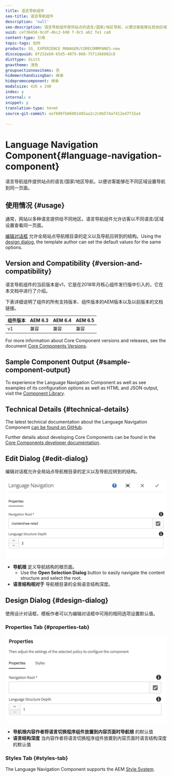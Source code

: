 ```yaml
---
title: 语言导航组件
seo-title: 语言导航组件
description: 'null'
seo-description: 语言导航组件提供站点的语言/国家/地区导航，以便访客能够在其他区域设置中导航到同一页面。
uuid: ce736458-9cdf-4bc2-b90 f-9c5 a62 fe1 ca0
content-type: 引用
topic-tags: 创作
products: SG_ EXPERIENCE MANAGER/CORECOMMPANES-new
discoiquuid: 8f232eb0-65d5-4075-868-75f1366882c8
disttype: dist5
gnavtheme: 浅色
groupsectionnavitems: 否
hidemerchandisingbar: 继承
hidepromocomponent: 继承
modalsize: 426 x 240
index: y
internal: n
snippet: y
translation-type: tm+mt
source-git-commit: eef608fb06001485aa2c2c0b574af412ed7f15a4

---
```



# Language Navigation Component{#language-navigation-component}

语言导航组件提供站点的语言/国家/地区导航，以便访客能够在不同区域设置导航到同一页面。

## 使用情况 {#usage}

通常，网站以多种语言提供给不同地区。语言导航组件允许访客以不同语言/区域设置查看同一页面。

[编辑对话框](#edit-dialog) 允许全局站点导航根目录的定义以及导航应转到的结构。Using the [design dialog](#design-dialog), the template author can set the default values for the same options.

## Version and Compatibility {#version-and-compatibility}

语言导航组件的当前版本是v1，它是在2018年月核心组件发行版中引入的，它在本文档中进行了介绍。

下表详细说明了组件的所有支持版本、组件版本的AEM版本以及以前版本的文档链接。

| 组件版本 | AEM 6.3 | AEM 6.4 | AEM 6.5 |
|--- |--- |--- |--- |
| v1 | 兼容 | 兼容 | 兼容 |


For more information about Core Component versions and releases, see the document [Core Components Versions](versions.md).

## Sample Component Output {#sample-component-output}

To experience the Language Navigation Component as well as see examples of its configuration options as well as HTML and JSON output, visit the [Component Library](http://opensource.adobe.com/aem-core-wcm-components/library/language-navigation/language-structure/us/en/language-navigation.html).

## Technical Details {#technical-details}

The latest technical documentation about the Language Navigation Component [can be found on GitHub](https://github.com/adobe/aem-core-wcm-components/blob/master/content/src/content/jcr_root/apps/core/wcm/components/languagenavigation/v1/languagenavigation).

Further details about developing Core Components can be found in the [Core Components developer documentation](developing.md).

## Edit Dialog {#edit-dialog}

编辑对话框允许全局站点导航根目录的定义以及导航应转到的结构。

![](assets/screen_shot_2018-01-12at133353.png)

* **导航根** 定义导航结构的根页面。
   * Use the **Open Selection Dialog** button to easily navigate the content structure and select the root.
* **语言结构相对于** 导航根目录的全局语言结构深度。

## Design Dialog {#design-dialog}

使用设计对话框，模板作者可以为编辑对话框中可用的相同选项设置默认值。

### Properties Tab {#properties-tab}

![](assets/screen_shot_2018-01-12at133642.png)

* **导航根内容作者将语言切换程序组件放置到内容页面时导航根** 的默认值
* **语言结构深度** 当内容作者将语言切换程序组件放置到内容页面时语言结构深度的默认值

### Styles Tab {#styles-tab}

The Language Navigation Component supports the AEM [Style System](authoring.md#component-styling).